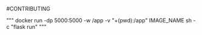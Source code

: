 #CONTRIBUTING   

"""
docker run -dp 5000:5000 -w /app -v "+(pwd):/app" IMAGE_NAME sh -c "flask run"
"""
